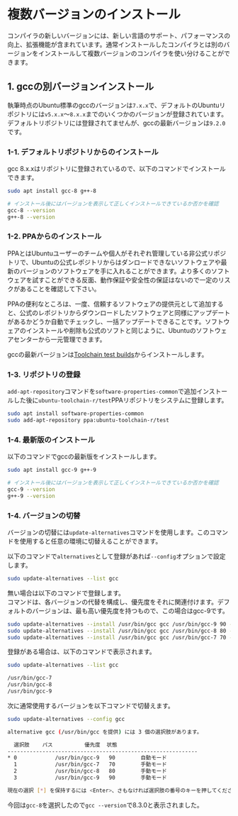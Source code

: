 # 複数バージョンのインストール

コンパイラの新しいバージョンには、新しい言語のサポート、パフォーマンスの向上、拡張機能が含まれています。通常インストールしたコンパイラとは別のバージョンをインストールして複数バージョンのコンパイラを使い分けることができます。

## 1. gccの別バージョンインストール

執筆時点のUbuntu標準のgccのバージョンは`7.x.x`で、デフォルトのUbuntuリポジトリには`v5.x.x`～`8.x.x`までのいくつかのバージョンが登録されています。  \
デフォルトリポジトリには登録されてませんが、gccの最新バージョンは`9.2.0`です。

### 1-1. デフォルトリポジトリからのインストール

gcc 8.x.xはリポジトリに登録されているので、以下のコマンドでインストールできます。

```bash
sudo apt install gcc-8 g++-8

# インストール後にはバージョンを表示して正しくインストールできているか否かを確認
gcc-8 --version
g++-8 --version
```

### 1-2. PPAからのインストール

PPAとはUbuntuユーザーのチームや個人がそれぞれ管理している非公式リポジトリで、Ubuntuの公式レポジトリからはダンロードできないソフトウェアや最新のバージョンのソフトウェアを手に入れることができます。より多くのソフトウェアを試すことができる反面、動作保証や安全性の保証はないので一定のリスクがあることを確認して下さい。

PPAの便利なところは、一度、信頼するソフトウェアの提供元として追加すると、公式のレポジトリからダウンロードしたソフトウェアと同様にアップデートがあるかどうか自動でチェックし、一括アップデートできることです。ソフトウェアのインストールや削除も公式のソフトと同じように、Ubuntuのソフトウェアセンターから一元管理できます。

gccの最新バージョンは[Toolchain test builds](https://launchpad.net/~ubuntu-toolchain-r/+archive/ubuntu/test)からインストールします。

### 1-3. リポジトリの登録

`add-apt-repository`コマンドを`software-properties-common`で追加インストールした後に`ubuntu-toolchain-r/test`PPAリポジトリをシステムに登録します。

```bash
sudo apt install software-properties-common
sudo add-apt-repository ppa:ubuntu-toolchain-r/test
```

### 1-4. 最新版のインストール

以下のコマンドでgccの最新版をインストールします。

```bash
sudo apt install gcc-9 g++-9

# インストール後にはバージョンを表示して正しくインストールできているか否かを確認
gcc-9 --version
g++-9 --version
```

### 1-4. バージョンの切替

バージョンの切替には`update-alternatives`コマンドを使用します。このコマンドを使用すると任意の環境に切替えることができます。

以下のコマンドで`alternatives`として登録があれば`--config`オプションで設定します。

```bash
sudo update-alternatives --list gcc
```

無い場合は以下のコマンドで登録します。  \
コマンドは、各バージョンの代替を構成し、優先度をそれに関連付けます。デフォルトのバージョンは、最も高い優先度を持つもので、この場合はgcc-9です。

```bash
sudo update-alternatives --install /usr/bin/gcc gcc /usr/bin/gcc-9 90 --slave /usr/bin/g++ g++ /usr/bin/g++-9 --slave /usr/bin/gcov gcov /usr/bin/gcov-9
sudo update-alternatives --install /usr/bin/gcc gcc /usr/bin/gcc-8 80 --slave /usr/bin/g++ g++ /usr/bin/g++-8 --slave /usr/bin/gcov gcov /usr/bin/gcov-8
sudo update-alternatives --install /usr/bin/gcc gcc /usr/bin/gcc-7 70 --slave /usr/bin/g++ g++ /usr/bin/g++-7 --slave /usr/bin/gcov gcov /usr/bin/gcov-7
```

登録がある場合は、以下のコマンドで表示されます。

```bash
sudo update-alternatives --list gcc
```

```bash
/usr/bin/gcc-7
/usr/bin/gcc-8
/usr/bin/gcc-9
```

次に通常使用するバージョンを以下コマンドで切替えます。

```bash
sudo update-alternatives --config gcc
```

```bash
alternative gcc (/usr/bin/gcc を提供) には 3 個の選択肢があります。

  選択肢    パス          優先度  状態
------------------------------------------------------------
* 0            /usr/bin/gcc-9   90        自動モード
  1            /usr/bin/gcc-7   70        手動モード
  2            /usr/bin/gcc-8   80        手動モード
  3            /usr/bin/gcc-9   90        手動モード

現在の選択 [*] を保持するには <Enter>、さもなければ選択肢の番号のキーを押してください:
```

今回は`gcc-8`を選択したので`gcc --version`で8.3.0と表示されました。
